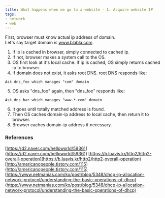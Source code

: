 ```yaml
---
title: What happens when we go to a website - 1. Acquire website IP
tags:
- network
- web
---
```


First, browser must know actual ip address of domain. <br>
Let's say target domain is www.blabla.com.

1. If ip is cached in browser, simply connected to cached ip.
2. If not, browser makes a system call to the OS.
3. OS first look at it's local cache.  If ip is cached, OS simply returns cached ip to browser.
4. If domain does not exist, it asks root DNS. root DNS responds like:
```
Ask dns_foo which manages "com" domain
```
5. OS asks "dns_foo" again, then "dns_foo" responds like:
```
Ask dns_bar which manages "www.*.com" domain
```
6.  It goes until totally matched address is found.
7.  Then OS caches domain-ip address to local cache, then return it to browser.
8.  Browser caches domain-ip address if necessary.

### References
[https://d2.naver.com/helloworld/59361](https://d2.naver.com/helloworld/59361)
[https://b.luavis.kr/http2/http2-overall-operation](https://b.luavis.kr/http2/http2-overall-operation)
[http://americanopeople.tistory.com/115](http://americanopeople.tistory.com/115)
[https://www.netmanias.com/ko/post/blog/5348/dhcp-ip-allocation-network-protocol/understanding-the-basic-operations-of-dhcp](https://www.netmanias.com/ko/post/blog/5348/dhcp-ip-allocation-network-protocol/understanding-the-basic-operations-of-dhcp)

